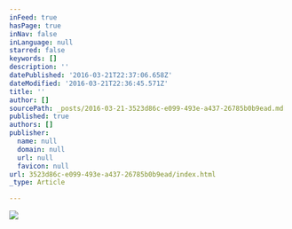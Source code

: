 ```yaml
---
inFeed: true
hasPage: true
inNav: false
inLanguage: null
starred: false
keywords: []
description: ''
datePublished: '2016-03-21T22:37:06.658Z'
dateModified: '2016-03-21T22:36:45.571Z'
title: ''
author: []
sourcePath: _posts/2016-03-21-3523d86c-e099-493e-a437-26785b0b9ead.md
published: true
authors: []
publisher:
  name: null
  domain: null
  url: null
  favicon: null
url: 3523d86c-e099-493e-a437-26785b0b9ead/index.html
_type: Article

---
```

![](https://the-grid-user-content.s3-us-west-2.amazonaws.com/f2ac57fd-72e5-4744-80b4-daf8535344e6.png)